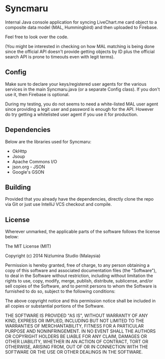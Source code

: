 # Syncmaru
Internal Java console application for syncing LiveChart.me card object to a composite data model (MAL, Hummingbird) and then uploaded to Firebase. 

Feel free to look over the code. 

(You might be interested in checking on how MAL matching is being done since the official API doesn't provide getting objects by ID plus the official search API is prone to timeouts even with legit terms).

## Config
Make sure to declare your keys/registered user agents for the various services in the main Syncmaru.java (or a separate Config class). If you don't use it, then Firebase is optional. 

During my testing, you do not seems to need a white-listed MAL user agent since providing a legit user and password is enough for the API. However do try getting a whitelisted user agent if you use it for production.

## Dependencies
Below are the libraries used for Syncmaru:
- OkHttp
- Jsoup
- Apache Commons I/O
- json.org - JSON
- Google's GSON

## Building
Provided that you already have the dependencies, directly clone the repo via Git or just use IntelliJ VCS checkout and compile.


## License
Wherever unmarked, the applicable parts of the software follows the license below:

The MIT License (MIT)

Copyright (c) 2014 Nizlumina Studio (Malaysia)

Permission is hereby granted, free of charge, to any person obtaining a copy of this software and associated documentation files (the "Software"), to deal in the Software without restriction, including without limitation the rights to use, copy, modify, merge, publish, distribute, sublicense, and/or sell copies of the Software, and to permit persons to whom the Software is furnished to do so, subject to the following conditions:

The above copyright notice and this permission notice shall be included in all copies or substantial portions of the Software.

THE SOFTWARE IS PROVIDED "AS IS", WITHOUT WARRANTY OF ANY KIND, EXPRESS OR IMPLIED, INCLUDING BUT NOT LIMITED TO THE WARRANTIES OF MERCHANTABILITY, FITNESS FOR A PARTICULAR PURPOSE AND NONINFRINGEMENT. IN NO EVENT SHALL THE AUTHORS OR COPYRIGHT HOLDERS BE LIABLE FOR ANY CLAIM, DAMAGES OR OTHER LIABILITY, WHETHER IN AN ACTION OF CONTRACT, TORT OR OTHERWISE, ARISING FROM, OUT OF OR IN CONNECTION WITH THE SOFTWARE OR THE USE OR OTHER DEALINGS IN THE SOFTWARE.
